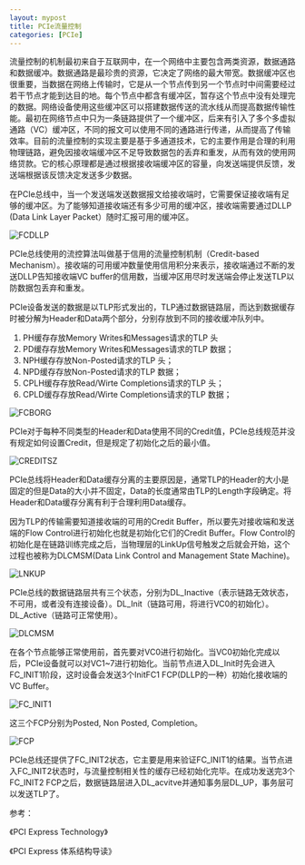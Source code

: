 ```yaml
---
layout: mypost
title: PCIe流量控制
categories: [PCIe]
---
```


流量控制的机制最初来自于互联网中，在一个网络中主要包含两类资源，数据通路和数据缓冲。数据通路是最珍贵的资源，它决定了网络的最大带宽。数据缓冲区也很重要，当数据在网络上传输时，它是从一个节点传到另一个节点时中间需要经过若干节点才能到达目的地。每个节点中都含有缓冲区，暂存这个节点中没有处理完的数据。网络设备使用这些缓冲区可以搭建数据传送的流水线从而提高数据传输性能。最初在网络节点中只为一条链路提供了一个缓冲区，后来有引入了多个多虚拟通路（VC）缓冲区，不同的报文可以使用不同的通路进行传递，从而提高了传输效率。目前的流量控制的实现主要是基于多通道技术，它的主要作用是合理的利用物理链路，避免因接收端缓冲区不足导致数据包的丢弃和重发，从而有效的使用网络贷款。它的核心原理都是通过根据接收端缓冲区的容量，向发送端提供反馈，发送端根据该反馈决定发送多少数据。

在PCIe总线中，当一个发送端发送数据报文给接收端时，它需要保证接收端有足够的缓冲区。为了能够知道接收端还有多少可用的缓冲区，接收端需要通过DLLP (Data Link Layer Packet）随时汇报可用的缓冲区。

![FCDLLP](FCDLLP.png)

PCIe总线使用的流控算法叫做基于信用的流量控制机制（Credit-based Mechanism）。接收端的可用缓冲数量使用信用积分来表示，接收端通过不断的发送DLLP告知接收端VC buffer的信用数，当缓冲区用尽时发送端会停止发送TLP以防数据包丢弃和重发。

PCIe设备发送的数据是以TLP形式发出的，TLP通过数据链路层，而达到数据缓存时被分解为Header和Data两个部分，分别存放到不同的接收缓冲队列中。
1. PH缓存存放Memory Writes和Messages请求的TLP 头
2. PD缓存存放Memory Writes和Messages请求的TLP 数据；
3. NPH缓存存放Non-Posted请求的TLP 头；
4. NPD缓存存放Non-Posted请求的TLP 数据；
5. CPLH缓存存放Read/Wirte Completions请求的TLP 头；
6. CPLD缓存存放Read/Wirte Completions请求的TLP 数据；

![FCBORG](FCBORG.png)

PCIe对于每种不同类型的Header和Data使用不同的Credit值，PCIe总线规范并没有规定如何设置Credit，但是规定了初始化之后的最小值。

![CREDITSZ](CREDITSZ.png)

PCIe总线将Header和Data缓存分离的主要原因是，通常TLP的Header的大小是固定的但是Data的大小并不固定，Data的长度通常由TLP的Length字段确定。将Header和Data缓存分离有利于合理利用Data缓存。

因为TLP的传输需要知道接收端的可用的Credit Buffer，所以要先对接收端和发送端的Flow Control进行初始化也就是初始化它们的Credit Buffer。Flow Control的初始化是在链路训练完成之后，当物理层的LinkUp信号触发之后就会开始，这个过程也被称为DLCMSM(Data Link Control and Management State Machine)。

![LNKUP](LNKUP.png)

PCIe总线的数据链路层共有三个状态，分别为DL_Inactive（表示链路无效状态，不可用，或者没有连接设备）。DL_Init（链路可用，将进行VC0的初始化）。DL_Active（链路可正常使用）。

![DLCMSM](DLCMSM.png)

在各个节点能够正常使用前，首先要对VC0进行初始化。当VC0初始化完成以后，PCIe设备就可以对VC1~7进行初始化。当前节点进入DL_Init时先会进入FC_INIT1阶段，这时设备会发送3个InitFC1 FCP(DLLP的一种）初始化接收端的VC Buffer。

![FC_INIT1](FC_INIT1.png)

这三个FCP分别为Posted, Non Posted, Completion。

![FCP](FCP.png)

PCIe总线还提供了FC_INIT2状态，它主要是用来验证FC_INIT1的结果。当节点进入FC_INIT2状态时，与流量控制相关性的缓存已经初始化完毕。在成功发送完3个FC_INIT2 FCP之后，数据链路层进入DL_acvitve并通知事务层DL_UP，事务层可以发送TLP了。

参考：

《PCI Express Technology》

《PCI Express 体系结构导读》